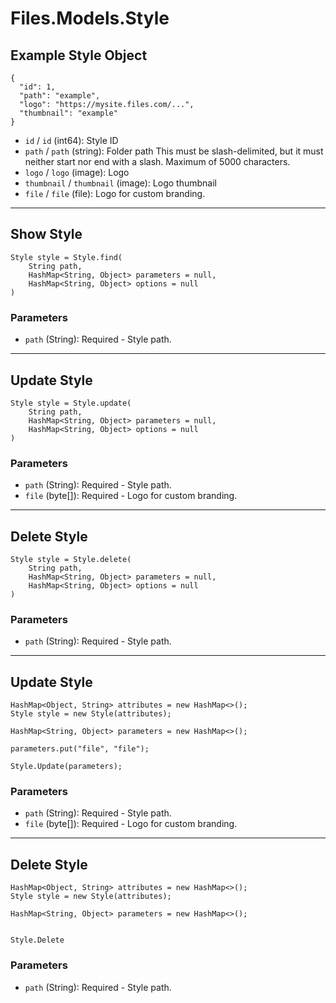 # Files.Models.Style

## Example Style Object

```
{
  "id": 1,
  "path": "example",
  "logo": "https://mysite.files.com/...",
  "thumbnail": "example"
}
```

* `id` / `id`  (int64): Style ID
* `path` / `path`  (string): Folder path This must be slash-delimited, but it must neither start nor end with a slash. Maximum of 5000 characters.
* `logo` / `logo`  (image): Logo
* `thumbnail` / `thumbnail`  (image): Logo thumbnail
* `file` / `file`  (file): Logo for custom branding.


---

## Show Style

```
Style style = Style.find(
    String path, 
    HashMap<String, Object> parameters = null,
    HashMap<String, Object> options = null
)
```

### Parameters

* `path` (String): Required - Style path.


---

## Update Style

```
Style style = Style.update(
    String path, 
    HashMap<String, Object> parameters = null,
    HashMap<String, Object> options = null
)
```

### Parameters

* `path` (String): Required - Style path.
* `file` (byte[]): Required - Logo for custom branding.


---

## Delete Style

```
Style style = Style.delete(
    String path, 
    HashMap<String, Object> parameters = null,
    HashMap<String, Object> options = null
)
```

### Parameters

* `path` (String): Required - Style path.


---

## Update Style

```
HashMap<Object, String> attributes = new HashMap<>();
Style style = new Style(attributes);

HashMap<String, Object> parameters = new HashMap<>();

parameters.put("file", "file");

Style.Update(parameters);
```

### Parameters

* `path` (String): Required - Style path.
* `file` (byte[]): Required - Logo for custom branding.


---

## Delete Style

```
HashMap<Object, String> attributes = new HashMap<>();
Style style = new Style(attributes);

HashMap<String, Object> parameters = new HashMap<>();


Style.Delete
```

### Parameters

* `path` (String): Required - Style path.
